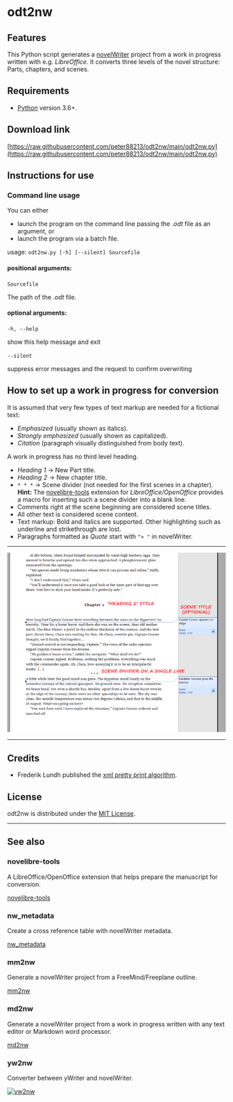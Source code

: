 # odt2nw

## Features

This Python script generates a [novelWriter](https://novelwriter.io/) project
from a work in progress written with e.g. *LibreOffice*.
It converts three levels of the novel structure: Parts, chapters, and scenes.

## Requirements

- [Python](https://www.python.org/) version 3.6+.

## Download link

[https://raw.githubusercontent.com/peter88213/odt2nw/main/odt2nw.py](https://raw.githubusercontent.com/peter88213/odt2nw/main/odt2nw.py)


## Instructions for use

### Command line usage

You can either

- launch the program on the command line passing the *.odt* file as an argument, or
- launch the program via a batch file.

usage: `odt2nw.py [-h] [--silent] Sourcefile`

#### positional arguments:

`Sourcefile` 

The path of the *.odt* file. 

#### optional arguments:

`-h, --help` 

show this help message and exit

`--silent` 

suppress error messages and the request to confirm overwriting


## How to set up a work in progress for conversion

It is assumed that very few types of text markup are needed for a fictional text:

- *Emphasized* (usually shown as italics).
- *Strongly emphasized* (usually shown as capitalized).
- *Citation* (paragraph visually distinguished from body text).

A work in progress has no third level heading.

- *Heading 1* → New Part title.
- *Heading 2* → New chapter title.
- `* * *` → Scene divider (not needed for the first scenes in a
  chapter).
  **Hint:** The [novelibre-tools](https://github.com/peter88213/novelibre-tools)
  extension for _LibreOffice/OpenOffice_ provides a macro for inserting such a scene divider into a blank line.
- Comments right at the scene beginning are considered scene titles.
- All other text is considered scene content.
- Text markup: Bold and italics are supported. Other highlighting such
  as underline and strikethrough are lost.
- Paragraphs formatted as *Quote* start with `"> "` in novelWriter.

---

![Example document](Screenshots/wip01.png)

---

## Credits

- Frederik Lundh published the [xml pretty print algorithm](http://effbot.org/zone/element-lib.htm#prettyprint).

## License

odt2nw is distributed under the [MIT License](http://www.opensource.org/licenses/mit-license.php).

---

## See also

### novelibre-tools

A LibreOffice/OpenOffice extension that helps prepare the manuscript for conversion.

[novelibre-tools](https://github.com/peter88213/novelibre-tools)

### nw_metadata

Create a cross reference table with novelWriter metadata. 

[nw_metadata](https://github.com/peter88213/nw_metadata)


### mm2nw

Generate a novelWriter project from a FreeMind/Freeplane outline.

[mm2nw](https://github.com/peter88213/mm2nw/)


### md2nw

Generate a novelWriter project from a work in progress written with any text editor or Markdown word processor.

[md2nw](https://github.com/peter88213/md2nw/)


### yw2nw

Converter between yWriter and novelWriter.

[![yw2nw](img/yw2nw.png)](https://peter88213.github.io/yw2nw/)



